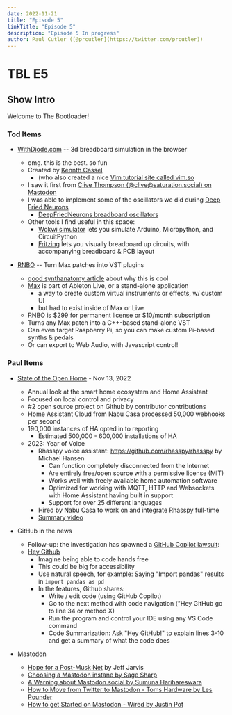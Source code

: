 ```yaml
---
date: 2022-11-21
title: "Episode 5"
linkTitle: "Episode 5"
description: "Episode 5 In progress"
author: Paul Cutler ([@prcutler](https://twitter.com/prcutler))
---
```

# TBL E5
## Show Intro

Welcome to The Bootloader!

### Tod Items

* [WithDiode.com](https://www.withdiode.com/explore) -- 3d breadboard simulation in the browser
  * omg. this is the best. so fun
  * Created by [Kennth Cassel](https://twitter.com/KennethCassel)
    * (who also created a nice [Vim tutorial site called vim.so](https://www.vim.so/)
  * I saw it first from [Clive Thompson (@clive@saturation.social) on Mastodon](https://mastodon.social/@clive@saturation.social/109344907748519044)
  * I was able to implement some of the oscillators we did during
    [Deep Fried Neurons](https://blog.crashspace.org/tag/deep-fried-neurons/)
    * [DeepFriedNeurons breadboard oscillators](https://blog.crashspace.org/2021/05/dfn-happy-hour-no-43-good-vibrations/)
  * Other tools I find useful in this space:
    * [Wokwi simulator](https://wokwi.com/) lets you simulate Arduino, Micropython, and CircuitPython
    * [Fritzing](https://fritzing.org/) lets you visually breadboard up circuits,
      with accompanying breadboard & PCB layout

* [RNBO](https://cycling74.com/products/rnbo) -- Turn Max patches into VST plugins
  * [good synthanatomy article](https://www.synthanatomy.com/2022/11/rnbo-turns-your-max-patches-into-hardware-vst-plugins-and-web-applications.html) about why this is cool
  * [Max](https://cycling74.com/products/max) is part of Ableton Live, or a stand-alone application
    * a way to create custom virtual instruments or effects, w/ custom UI
    * but had to exist inside of Max or Live
  * RNBO is $299 for permanent license or $10/month subscription
  * Turns any Max patch into a C++-based stand-alone VST
  * Can even target Raspberry Pi, so you can make custom Pi-based synths & pedals
  * Or can export to Web Audio, with Javascript control!



### Paul Items

* [State of the Open Home](https://www.youtube.com/watch?v=D936T1Ze8-4) - Nov 13, 2022
  * Annual look at the smart home ecosystem and Home Assistant
  * Focused on local control and privacy 
  * #2 open source project on Github by contributor contributions
  * Home Assistant Cloud from Nabu Casa processed 50,000 webhooks per second
  * 190,000 instances of HA opted in to reporting
    * Estimated 500,000 - 600,000 installations of HA
  * 2023: Year of Voice
    * Rhasspy voice assistant: https://github.com/rhasspy/rhasspy by Michael Hansen
      * Can function completely disconnected from the Internet
      * Are entirely free/open source with a permissive license (MIT)
      * Works well with freely available home automation software
      * Optimized for working with MQTT, HTTP and Websockets with Home Assistant having built in support
      * Support for over 25 different languages
    * Hired by Nabu Casa to work on and integrate Rhasspy full-time
    * [Summary video](https://www.youtube.com/watch?v=krQjw-j7rXI)

* GitHub in the news
  * Follow-up: the investigation has spawned a [GitHub Copilot lawsuit](https://www.theregister.com/2022/11/11/githubs_copilot_opinion/):
  * [Hey Github](https://githubnext.com/projects/hey-github)
    * Imagine being able to code hands free
    * This could be big for accessibility
    * Use natural speech, for example: Saying "Import pandas" results in `import pandas as pd`
    * In the features, Github shares:
      * Write / edit code (using GitHub Copilot)
      * Go to the next method with code navigation ("Hey GitHub go to line 34 or method X)
      * Run the program and control your IDE using any VS Code command
      * Code Summarization: Ask "Hey GitHub!" to explain lines 3-10 and get a summary of what the code does

* Mastodon
  * [Hope for a Post-Musk Net](https://medium.com/whither-news/hope-for-a-post-musk-net-f156d0cdf431) by Jeff Jarvis
  * [Choosing a Mastodon instane by Sage Sharp](https://twitter.com/_sagesharp_/status/1592188538921316352)
  * [A Warning about Mastodon.social by Sumuna Harihareswara](https://www.harihareswara.net/posts/2022/mastodon-fediverse-warning-mastodonsocial/)
  * [How to Move from Twitter to Mastodon - Toms Hardware by Les Pounder](https://www.tomshardware.com/how-to/move-from-twitter-to-mastodon)
  * [How to get Started on Mastodon - Wired by Justin Pot](https://www.wired.com/story/how-to-get-started-use-mastodon/)

